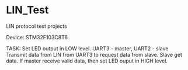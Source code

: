 # LIN_Test

LIN protocol test projects

Device: STM32F103C8T6

TASK:
Set LED output in LOW level. 
UART3 - master, UART2 - slave
Transmit data from LIN from UART3 to request data from slave. 
Slave get data.
If master receive valid data, then set LED ouput in HIGH level.
